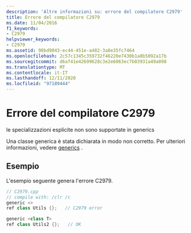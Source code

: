 ```yaml
---
description: 'Altre informazioni su: errore del compilatore C2979'
title: Errore del compilatore C2979
ms.date: 11/04/2016
f1_keywords:
- C2979
helpviewer_keywords:
- C2979
ms.assetid: 98bd9043-ec44-451e-a482-3a8e35fc7464
ms.openlocfilehash: 2c57c1345c359732f46220e7430b1a8b5092a17b
ms.sourcegitcommit: d6af41e42699628c3e2e6063ec7b03931a49a098
ms.translationtype: MT
ms.contentlocale: it-IT
ms.lasthandoff: 12/11/2020
ms.locfileid: "97189444"
---
```

# <a name="compiler-error-c2979"></a>Errore del compilatore C2979

le specializzazioni esplicite non sono supportate in generics

Una classe generica è stata dichiarata in modo non corretto.  Per ulteriori informazioni, vedere [generics](../../extensions/generics-cpp-component-extensions.md) .

## <a name="example"></a>Esempio

L'esempio seguente genera l'errore C2979.

```cpp
// C2979.cpp
// compile with: /clr /c
generic <>
ref class Utils {};   // C2979 error

generic <class T>
ref class Utils2 {};   // OK
```
